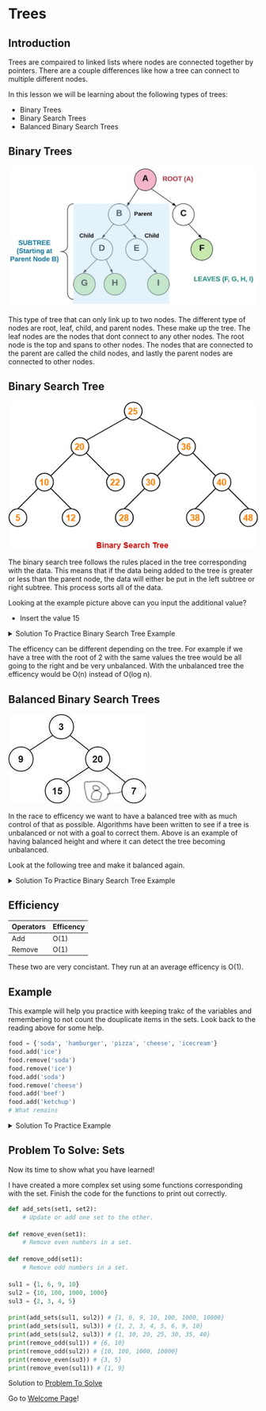 # Trees

## Introduction
Trees are compaired to linked lists where nodes are connected together by pointers. There are a couple differences like how a tree can connect to multiple different nodes.

In this lesson we will be learning about the following types of trees:
* Binary Trees
* Binary Search Trees
* Balanced Binary Search Trees

## Binary Trees
![Binary](pictures/binary.png)

This type of tree that can only link up to two nodes. The different type of nodes are root, leaf, child, and parent nodes. These make up the tree. The leaf nodes are the nodes that dont connect to any other nodes. The root node is the top and spans to other nodes. The nodes that are connected to the parent are called the child nodes, and lastly the parent nodes are connected to other nodes. 

## Binary Search Tree
![Binary Search](pictures/binary-search.png)

The binary search tree follows the rules placed in the tree corresponding with the data. This means that if the data being added to the tree is greater or less than the parent node, the data will either be put in the left subtree or right subtree. This process sorts all of the data.

Looking at the example picture above can you input the additional value?
* Insert the value 15
<details>
<summary markdown="span">Solution To Practice Binary Search Tree Example</summary>

![Binary Search Answer](pictures/binary-search-answer.png.jpg)

We can see that the "15" is less then the "25" at the root so we go to the left. Then it is less than the "20" so we go to the left again. It is greater than the "10" so we go to the right. Then it is greater than the "12" so we go to the right again.
</details>

The efficency can be different depending on the tree. For example if we have a tree with the root of 2 with the same values the tree would be all going to the right and be very unbalanced. With the unbalanced tree the efficency would be O(n) instead of O(log n).

## Balanced Binary Search Trees
![Balanced Binary Search](pictures/balanced-binary-search-example-1.jpg)

In the race to efficency we want to have a balanced tree with as much control of that as possible. Algorithms have been written to see if a tree is unbalanced or not with a goal to correct them. Above is an example of having balanced height and where it can detect the tree becoming unbalanced.

Look at the following tree and make it balanced again.
<details>
<summary markdown="span">Solution To Practice Binary Search Tree Example</summary>

![Balanced Binary Search](pictures/balanced-binary-search-example-answer.jpg)

First we have to look and see the problem. As we can see the unbalanced side of the tree is where the "8" is. The height doesnt match up to the other side. We rotate the nodes and now it is balanced.

</details>


## Efficiency
Operators | Efficency
 --- | ---
   Add | O(1)
Remove | O(1)
These two are very concistant. They run at an average efficency is O(1).

## Example
This example will help you practice with keeping trakc of the variables and remembering to not count the douplicate items in the sets. Look back to the reading above for some help.

```py
food = {'soda', 'hamburger', 'pizza', 'cheese', 'icecream'}
food.add('ice')
food.remove('soda')
food.remove('ice')
food.add('soda')
food.remove('cheese')
food.add('beef')
food.add('ketchup')
# What remains
```
<details>
<summary markdown="span">Solution To Practice Example</summary>

```py
food = {'soda', 'hamburger', 'pizza', 'cheese', 'icecream'}
food.add('ice') # {'soda', 'hamburger', 'pizza', 'cheese', 'icecream', 'ice'}
food.remove('soda') # {'hamburger', 'pizza', 'cheese', 'icecream', 'ice'}
food.remove('ice')  # {'hamburger', 'pizza', 'cheese', 'icecream'}
food.add('soda') # {'hamburger', 'pizza', 'cheese', 'icecream', 'soda'}
food.remove('cheese') # {'hamburger', 'pizza', 'icecream', 'soda'}
food.add('beef') # {'hamburger', 'pizza', 'icecream', 'soda', 'beef'}
food.add('ketchup') # {'hamburger', 'pizza', 'icecream', 'soda', 'beef', 'ketchup'}

#Solution is : {'hamburger', 'pizza', 'icecream', 'soda', 'beef'}
```
</details>

## Problem To Solve: Sets
Now its time to show what you have learned!

I have created a more complex set using some functions corresponding with the set. Finish the code for the functions to print out correctly.
```py
def add_sets(set1, set2):
    # Update or add one set to the other.

def remove_even(set1):
    # Remove even numbers in a set.

def remove_odd(set1):
    # Remove odd numbers in a set.

sul1 = {1, 6, 9, 10}
sul2 = {10, 100, 1000, 1000}
sul3 = {2, 3, 4, 5}

print(add_sets(sul1, sul2)) # {1, 6, 9, 10, 100, 1000, 10000}
print(add_sets(sul1, sul3)) # {1, 2, 3, 4, 5, 6, 9, 10}
print(add_sets(sul2, sul3)) # {1, 10, 20, 25, 30, 35, 40}
print(remove_odd(sul1)) # {6, 10}
print(remove_odd(sul2)) # {10, 100, 1000, 10000}
print(remove_even(su3)) # {3, 5}
print(remove_even(sul1)) # {1, 9}
```
Solution to [Problem To Solve](answers/set-answer.md)

Go to [Welcome Page](0-welcome.md)!